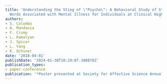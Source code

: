 ```yaml
---
title: 'Understanding the Sting of \"Psycho\": A Behavioral Study of Stigmatizing
  Words Associated with Mental Illness for Individuals at Clinical High-Risk for Psychosis'
authors:
- S. Colombo
- A. Mandavia
- F. Crump
- L. Kamalyan
- J. Spicer
- L. Yang
- K. Ochsner
date: '2018-04-01'
publishDate: '2024-01-30T18:29:07.348878Z'
publication_types:
- paper-conference
publication: '*Poster presented at Society for Affective Science Annual Conference*'
---
```

